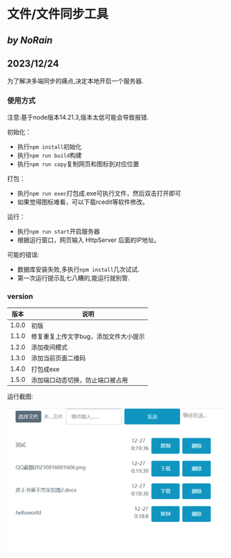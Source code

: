 # 文件/文件同步工具

## *by NoRain*

## 2023/12/24

为了解决多端同步的痛点,决定本地开启一个服务器.

### 使用方式

注意:基于node版本14.21.3,版本太低可能会导致报错.

初始化：

- 执行```npm install```初始化
- 执行```npm run build```构建
- 执行```npm run copy```复制网页和图标到对应位置

打包：

- 执行```npm run exec```打包成.exe可执行文件，然后双击打开即可
- 如果觉得图标难看，可以下载rcedit等软件修改。

运行：

- 执行```npm run start```开启服务器
- 根据运行窗口，网页输入 HttpServer 后面的IP地址。

可能的错误:

- 数据库安装失败,多执行```npm install```几次试试.
- 第一次运行提示乱七八糟的,能运行就别管.

### version

|版本|说明|
|---|---|
|1.0.0|初版|
|1.1.0|修复重复上传文字bug，添加文件大小提示|
|1.2.0|添加夜间模式|
|1.3.0|添加当前页面二维码|
|1.4.0|打包成exe|
|1.5.0|添加端口动态切换，防止端口被占用|

运行截图:

![p](p.png)
